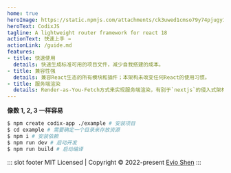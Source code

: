 ```yaml
---
home: true
heroImage: https://static.npmjs.com/attachments/ck3uwed1cmso79y74pjugy10f-gak-2x.png
heroText: CodixJS
tagline: A lightweight router framework for react 18
actionText: 快速上手 →
actionLink: /guide.md
features:
- title: 快速使用
  details: 快速生成标准可用的项目文件，减少自我搭建的成本。
- title: 兼容性强
  details: 兼容React生态的所有模块和插件；本架构未改变任何React的使用习惯。
- title: 服务端渲染
  details: Render-as-You-Fetch方式来实现服务端渲染，有别于`nextjs`的侵入式架构。
---
```


**像数 1, 2, 3 一样容易**

```bash
$ npm create codix-app ./example # 安装项目
$ cd example # 需要确定一个目录来存放资源
$ npm i # 安装依赖
$ npm run dev # 启动开发
$ npm run build # 启动编译
```

::: slot footer
MIT Licensed | Copyright © 2022-present [Evio Shen](https://github.com/cevio)
:::